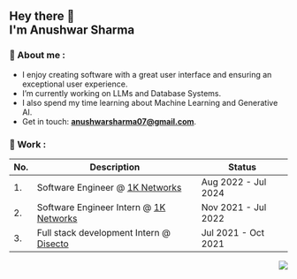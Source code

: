 <h2> Hey there 👋
<br />
I'm Anushwar Sharma
</h2>


### 👾 About me :
- I enjoy creating software with a great user interface and ensuring an exceptional user experience.
- I’m currently working on LLMs and Database Systems.
- I also spend my time learning about Machine Learning and Generative AI.
- Get in touch: **anushwarsharma07@gmail.com**.

### 🔬 Work :
|No.|Description|Status|
|-|-|-|
|1.|Software Engineer @ [1K Networks](https://www.1knetworks.com/)|Aug 2022 - Jul 2024|
|2.|Software Engineer Intern @ [1K Networks](https://www.1knetworks.com/)|Nov 2021 - Jul 2022|
|3.|Full stack development Intern @ [Disecto](https://www.disecto.com/)|Jul 2021 - Oct 2021|

<p align="right" width="100%">
  <img src="https://komarev.com/ghpvc/?username=Anushwar&style=plastic&label=Views">
</p>
